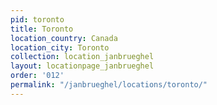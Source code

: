 ```yaml
---
pid: toronto
title: Toronto
location_country: Canada
location_city: Toronto
collection: location_janbrueghel
layout: locationpage_janbrueghel
order: '012'
permalink: "/janbrueghel/locations/toronto/"
---
```

